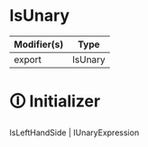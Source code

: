 # IsUnary

| Modifier(s)                            | Type                     |
|----------------------------------------|--------------------------|
| export | IsUnary |

# &#128712; Initializer

IsLeftHandSide | IUnaryExpression